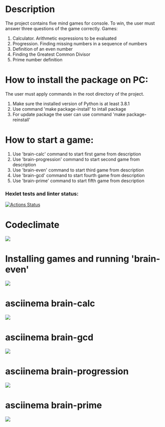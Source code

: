 # Description
The project contains five mind games for console. To win, the user must answer three questions of the game correctly.
Games:
1. Calculator. Arithmetic expressions to be evaluated
2. Progression. Finding missing numbers in a sequence of numbers
3. Definition of an even number
4. Finding the Greatest Common Divisor
5. Prime number definition

# How to install the package on PC:
The user must apply commands in the root directory of the project. 
1. Make sure the installed version of Python is at least 3.8.1
2. Use command 'make package-install' to intall package
3. For update package the user can use command 'make package-reinstall' 

# How to start a game:
1. Use 'brain-calc' command to start first game from description
2. Use 'brain-progression' command to start second game from description
3. Use 'brain-even' command to start third game from description
4. Use 'brain-gcd' command to start fourth game from description
5. Use 'brain-prime' command to start fifth game from description


### Hexlet tests and linter status:
[![Actions Status](https://github.com/Anxieye/python-project-49/workflows/hexlet-check/badge.svg)](https://github.com/Anxieye/python-project-49/actions)

# Codeclimate
<a href="https://codeclimate.com/github/Anxieye/python-project-49/maintainability"><img src="https://api.codeclimate.com/v1/badges/c1ec3d54a58b84d246f6/maintainability" /></a>

# Installing games and running 'brain-even'
<a href="https://asciinema.org/a/Jv20OLq2cmSRaf8cXbMvjg1MR" target="_blank"><img src="https://asciinema.org/a/Jv20OLq2cmSRaf8cXbMvjg1MR.svg" /></a>

# asciinema brain-calc
<a href="https://asciinema.org/a/78jlRCfdx8z7OOpeUYrIM8dK4" target="_blank"><img src="https://asciinema.org/a/78jlRCfdx8z7OOpeUYrIM8dK4.svg" /></a>

# asciinema brain-gcd
<a href="https://asciinema.org/a/klSCJjGZ12oI0aVDC8Owmzo5C" target="_blank"><img src="https://asciinema.org/a/klSCJjGZ12oI0aVDC8Owmzo5C.svg" /></a>

# asciinema brain-progression
<a href="https://asciinema.org/a/bRlxFREXiMRhCMGJ5xTnunH6H" target="_blank"><img src="https://asciinema.org/a/bRlxFREXiMRhCMGJ5xTnunH6H.svg" /></a>

# asciinema brain-prime
<a href="https://asciinema.org/a/1XaiC8OoDusaAJW9RGEpwAGG2" target="_blank"><img src="https://asciinema.org/a/1XaiC8OoDusaAJW9RGEpwAGG2.svg" /></a>